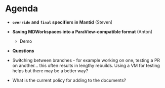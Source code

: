Agenda
=========


* __`override` and `final` specifiers in Mantid__ (Steven)


* __Saving MDWorkspaces into a ParaView-compatible format__ (Anton)
  * Demo 


* __Questions__
 * Switching between branches - for example working on one, testing a PR on another... this often results in lengthy rebuilds. Using a VM for testing helps but there may be a better way?
 * What is the current policy for adding to the documents?
